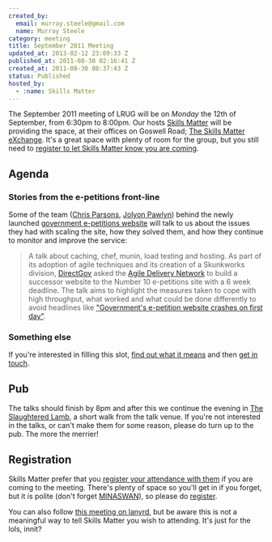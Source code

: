 ```yaml
--- 
created_by: 
  email: murray.steele@gmail.com
  name: Murray Steele
category: meeting
title: September 2011 Meeting
updated_at: 2013-02-12 23:09:33 Z
published_at: 2011-08-30 02:16:41 Z
created_at: 2011-08-30 08:37:43 Z
status: Published
hosted_by:
  - :name: Skills Matter
---
```


The September 2011 meeting of LRUG will be on *Monday* the 12th of September, from 6:30pm to 8:00pm.  Our hosts [Skills Matter](http://skillsmatter.com/) will be providing the space, at their offices on Goswell Road; [The Skills Matter eXchange](http://skillsmatter.com/location-details/design-architecture/484/96).  It's a great space with plenty of room for the group, but you still need to <a href="#sep11registration">register to let Skills Matter know you are coming</a>.

Agenda
------

### Stories from the e-petitions front-line

Some of the team ([Chris Parsons](http://chrismdp.github.com/), [Jolyon Pawlyn](http://www.unboxedconsulting.com/people/jolyon-pawlyn)) behind the newly launched [government e-petitions website](http://epetitions.direct.gov.uk/) will talk to us about the issues they had with scaling the site, how they solved them, and how they continue to monitor and improve the service:

> A talk about caching, chef, munin, load testing and hosting. As part of its adoption of agile
> techniques and its creation of a Skunkworks division, [DirectGov](http://direct.gov.uk) asked the [Agile Delivery Network](http://www.agiledelivery.net/)
> to build a successor website to the Number 10 e-petitions site with a 6 week deadline. The talk
> aims to highlight the measures taken to cope with high throughput, what worked and what could be
> done differently to avoid headlines like ["Government's e-petition website crashes on first day"](http://www.guardian.co.uk/politics/2011/aug/04/government-e-petition-website-crashes).

### Something else

If you're interested in filling this slot, [find out what it means](/speaking) and then [get in touch](/mailing-list).

Pub
---

The talks should finish by 8pm and after this we continue the evening in [The Slaughtered Lamb](http://www.theslaughteredlambpub.com/), a short walk from the talk venue.  If you're not interested in the talks, or can't make them for some reason, please do turn up to the pub.  The more the merrier!

Registration <a name="sep11registration">&nbsp;</a>
---------------------------------------------------

Skills Matter prefer that you [register your attendance with them](http://skillsmatter.com/event/ajax-ria/ruby-september) if you are coming to the meeting.  There's plenty of space so you'll get in if you forget, but it is polite (don't forget [MINASWAN](http://oreilly.com/ruby/excerpts/ruby-learning-rails/ruby-glossary.html#I_indexterm_d1e32036)), so please do [register](http://skillsmatter.com/event/ajax-ria/ruby-september).

You can also follow [this meeting on lanyrd](http://lanyrd.com/2011/lrug-september/), but be aware this is not a meaningful way to tell Skills Matter you wish to attending.  It's just for the lols, innit?
